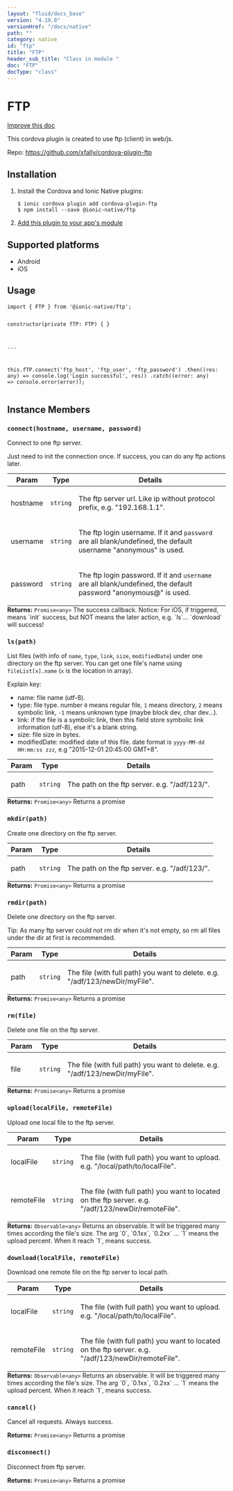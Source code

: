```yaml
---
layout: "fluid/docs_base"
version: "4.19.0"
versionHref: "/docs/native"
path: ""
category: native
id: "ftp"
title: "FTP"
header_sub_title: "Class in module "
doc: "FTP"
docType: "class"
---
```


<h1 class="api-title">FTP</h1>

<a class="improve-v2-docs" href="http://github.com/ionic-team/ionic-native/edit/master/src/@ionic-native/plugins/ftp/index.ts#L2">
  Improve this doc
</a>







<p>This cordova plugin is created to use ftp (client) in web/js.</p>


<p>Repo:
  <a href="https://github.com/xfally/cordova-plugin-ftp">
    https://github.com/xfally/cordova-plugin-ftp
  </a>
</p>


<h2><a class="anchor" name="installation" href="#installation"></a>Installation</h2>
<ol class="installation">
  <li>Install the Cordova and Ionic Native plugins:<br>
    <pre><code class="nohighlight">$ ionic cordova plugin add cordova-plugin-ftp
$ npm install --save @ionic-native/ftp
</code></pre>
  </li>
  <li><a href="https://ionicframework.com/docs/native/#Add_Plugins_to_Your_App_Module">Add this plugin to your app's module</a></li>
</ol>



<h2><a class="anchor" name="platforms" href="#platforms"></a>Supported platforms</h2>
<ul>
  <li>Android</li><li>iOS</li>
</ul>






<h2><a class="anchor" name="usage" href="#usage"></a>Usage</h2>
<pre><code class="lang-typescript">import { FTP } from &#39;@ionic-native/ftp&#39;;


constructor(private fTP: FTP) { }

...


this.fTP.connect(&#39;ftp_host&#39;, &#39;ftp_user&#39;, &#39;ftp_password&#39;)
  .then((res: any) =&gt; console.log(&#39;Login successful&#39;, res))
  .catch((error: any) =&gt; console.error(error));
</code></pre>








<h2><a class="anchor" name="instance-members" href="#instance-members"></a>Instance Members</h2>
<h3><a class="anchor" name="connect" href="#connect"></a><code>connect(hostname,&nbsp;username,&nbsp;password)</code></h3>


Connect to one ftp server.

Just need to init the connection once. If success, you can do any ftp actions later.
<table class="table param-table" style="margin:0;">
  <thead>
  <tr>
    <th>Param</th>
    <th>Type</th>
    <th>Details</th>
  </tr>
  </thead>
  <tbody>
  <tr>
    <td>
      hostname</td>
    <td>
      <code>string</code>
    </td>
    <td>
      <p>The ftp server url. Like ip without protocol prefix, e.g. &quot;192.168.1.1&quot;.</p>
</td>
  </tr>
  
  <tr>
    <td>
      username</td>
    <td>
      <code>string</code>
    </td>
    <td>
      <p>The ftp login username. If it and <code>password</code> are all blank/undefined, the default username &quot;anonymous&quot; is used.</p>
</td>
  </tr>
  
  <tr>
    <td>
      password</td>
    <td>
      <code>string</code>
    </td>
    <td>
      <p>The ftp login password. If it and <code>username</code> are all blank/undefined, the default password &quot;anonymous@&quot; is used.</p>
</td>
  </tr>
  </tbody>
</table>

<div class="return-value" markdown="1">
  <i class="icon ion-arrow-return-left"></i>
  <b>Returns:</b> <code>Promise&lt;any&gt;</code> The success callback. Notice: For iOS, if triggered, means `init` success, but NOT means the later action, e.g. `ls`... `download` will success!
</div><h3><a class="anchor" name="ls" href="#ls"></a><code>ls(path)</code></h3>


List files (with info of `name`, `type`, `link`, `size`, `modifiedDate`) under one directory on the ftp server.
You can get one file's name using `fileList[x].name` (`x` is the location in array).

Explain key:
- name: file name (utf-8).
- type: file type. number `0` means regular file, `1` means directory, `2` means symbolic link, `-1` means unknown type (maybe block dev, char dev...).
- link: if the file is a symbolic link, then this field store symbolic link information (utf-8), else it's a blank string.
- size: file size in bytes.
- modifiedDate: modified date of this file. date format is `yyyy-MM-dd HH:mm:ss zzz`, e.g "2015-12-01 20:45:00 GMT+8".

<table class="table param-table" style="margin:0;">
  <thead>
  <tr>
    <th>Param</th>
    <th>Type</th>
    <th>Details</th>
  </tr>
  </thead>
  <tbody>
  <tr>
    <td>
      path</td>
    <td>
      <code>string</code>
    </td>
    <td>
      <p>The path on the ftp server. e.g. &quot;/adf/123/&quot;.</p>
</td>
  </tr>
  </tbody>
</table>

<div class="return-value" markdown="1">
  <i class="icon ion-arrow-return-left"></i>
  <b>Returns:</b> <code>Promise&lt;any&gt;</code> Returns a promise
</div><h3><a class="anchor" name="mkdir" href="#mkdir"></a><code>mkdir(path)</code></h3>


Create one directory on the ftp server.

<table class="table param-table" style="margin:0;">
  <thead>
  <tr>
    <th>Param</th>
    <th>Type</th>
    <th>Details</th>
  </tr>
  </thead>
  <tbody>
  <tr>
    <td>
      path</td>
    <td>
      <code>string</code>
    </td>
    <td>
      <p>The path on the ftp server. e.g. &quot;/adf/123/&quot;.</p>
</td>
  </tr>
  </tbody>
</table>

<div class="return-value" markdown="1">
  <i class="icon ion-arrow-return-left"></i>
  <b>Returns:</b> <code>Promise&lt;any&gt;</code> Returns a promise
</div><h3><a class="anchor" name="rmdir" href="#rmdir"></a><code>rmdir(path)</code></h3>


Delete one directory on the ftp server.

Tip: As many ftp server could not rm dir when it's not empty, so rm all files under the dir at first is recommended.

<table class="table param-table" style="margin:0;">
  <thead>
  <tr>
    <th>Param</th>
    <th>Type</th>
    <th>Details</th>
  </tr>
  </thead>
  <tbody>
  <tr>
    <td>
      path</td>
    <td>
      <code>string</code>
    </td>
    <td>
      <p>The file (with full path) you want to delete. e.g. &quot;/adf/123/newDir/myFile&quot;.</p>
</td>
  </tr>
  </tbody>
</table>

<div class="return-value" markdown="1">
  <i class="icon ion-arrow-return-left"></i>
  <b>Returns:</b> <code>Promise&lt;any&gt;</code> Returns a promise
</div><h3><a class="anchor" name="rm" href="#rm"></a><code>rm(file)</code></h3>


Delete one file on the ftp server.

<table class="table param-table" style="margin:0;">
  <thead>
  <tr>
    <th>Param</th>
    <th>Type</th>
    <th>Details</th>
  </tr>
  </thead>
  <tbody>
  <tr>
    <td>
      file</td>
    <td>
      <code>string</code>
    </td>
    <td>
      <p>The file (with full path) you want to delete. e.g. &quot;/adf/123/newDir/myFile&quot;.</p>
</td>
  </tr>
  </tbody>
</table>

<div class="return-value" markdown="1">
  <i class="icon ion-arrow-return-left"></i>
  <b>Returns:</b> <code>Promise&lt;any&gt;</code> Returns a promise
</div><h3><a class="anchor" name="upload" href="#upload"></a><code>upload(localFile,&nbsp;remoteFile)</code></h3>




Upload one local file to the ftp server.

<table class="table param-table" style="margin:0;">
  <thead>
  <tr>
    <th>Param</th>
    <th>Type</th>
    <th>Details</th>
  </tr>
  </thead>
  <tbody>
  <tr>
    <td>
      localFile</td>
    <td>
      <code>string</code>
    </td>
    <td>
      <p>The file (with full path) you want to upload. e.g. &quot;/local/path/to/localFile&quot;.</p>
</td>
  </tr>
  
  <tr>
    <td>
      remoteFile</td>
    <td>
      <code>string</code>
    </td>
    <td>
      <p>The file (with full path) you want to located on the ftp server. e.g. &quot;/adf/123/newDir/remoteFile&quot;.</p>
</td>
  </tr>
  </tbody>
</table>

<div class="return-value" markdown="1">
  <i class="icon ion-arrow-return-left"></i>
  <b>Returns:</b> <code>Observable&lt;any&gt;</code> Returns an observable.
                       It will be triggered many times according the file's size.
                       The arg `0`, `0.1xx`, `0.2xx` ... `1` means the upload percent. When it reach `1`, means success.
</div><h3><a class="anchor" name="download" href="#download"></a><code>download(localFile,&nbsp;remoteFile)</code></h3>




Download one remote file on the ftp server to local path.

<table class="table param-table" style="margin:0;">
  <thead>
  <tr>
    <th>Param</th>
    <th>Type</th>
    <th>Details</th>
  </tr>
  </thead>
  <tbody>
  <tr>
    <td>
      localFile</td>
    <td>
      <code>string</code>
    </td>
    <td>
      <p>The file (with full path) you want to upload. e.g. &quot;/local/path/to/localFile&quot;.</p>
</td>
  </tr>
  
  <tr>
    <td>
      remoteFile</td>
    <td>
      <code>string</code>
    </td>
    <td>
      <p>The file (with full path) you want to located on the ftp server. e.g. &quot;/adf/123/newDir/remoteFile&quot;.</p>
</td>
  </tr>
  </tbody>
</table>

<div class="return-value" markdown="1">
  <i class="icon ion-arrow-return-left"></i>
  <b>Returns:</b> <code>Observable&lt;any&gt;</code> Returns an observable.
                       It will be triggered many times according the file's size.
                       The arg `0`, `0.1xx`, `0.2xx` ... `1` means the upload percent. When it reach `1`, means success.
</div><h3><a class="anchor" name="cancel" href="#cancel"></a><code>cancel()</code></h3>


Cancel all requests. Always success.



<div class="return-value" markdown="1">
  <i class="icon ion-arrow-return-left"></i>
  <b>Returns:</b> <code>Promise&lt;any&gt;</code> Returns a promise
</div><h3><a class="anchor" name="disconnect" href="#disconnect"></a><code>disconnect()</code></h3>


Disconnect from ftp server.



<div class="return-value" markdown="1">
  <i class="icon ion-arrow-return-left"></i>
  <b>Returns:</b> <code>Promise&lt;any&gt;</code> Returns a promise
</div>





